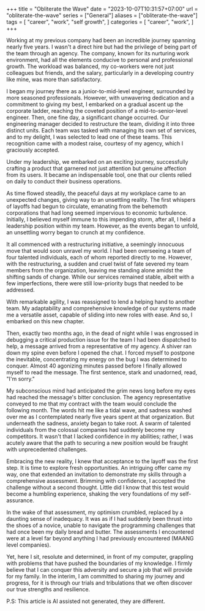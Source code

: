 +++
title = "Obliterate the Wave"
date = "2023-10-07T10:31:57+07:00"
url = "obliterate-the-wave"
series = ["General"]
aliases = ["obliterate-the-wave"]
tags = [
    "career",
    "work",
    "self growth",
]
categories = [
    "career",
    "work",
]
+++

Working at my previous company had been an incredible journey spanning nearly five years. I wasn't a direct hire but had the privilege of being part of the team through an agency. The company, known for its nurturing work environment, had all the elements conducive to personal and professional growth. The workload was balanced, my co-workers were not just colleagues but friends, and the salary, particularly in a developing country like mine, was more than satisfactory.

I began my journey there as a junior-to-mid-level engineer, surrounded by more seasoned professionals. However, with unwavering dedication and a commitment to giving my best, I embarked on a gradual ascent up the corporate ladder, reaching the coveted position of a mid-to-senior-level engineer. Then, one fine day, a significant change occurred. Our engineering manager decided to restructure the team, dividing it into three distinct units. Each team was tasked with managing its own set of services, and to my delight, I was selected to lead one of these teams. This recognition came with a modest raise, courtesy of my agency, which I graciously accepted.

Under my leadership, we embarked on an exciting journey, successfully crafting a product that garnered not just attention but genuine affection from its users. It became an indispensable tool, one that our clients relied on daily to conduct their business operations.

As time flowed steadily, the peaceful days at my workplace came to an unexpected changes, giving way to an unsettling reality. The first whispers of layoffs had begun to circulate, emanating from the behemoth corporations that had long seemed impervious to economic turbulence. Initially, I believed myself immune to this impending storm, after all, I held a leadership position within my team. However, as the events began to unfold, an unsettling worry began to crunch at my confidence.

It all commenced with a restructuring initiative, a seemingly innocuous move that would soon unravel my world. I had been overseeing a team of four talented individuals, each of whom reported directly to me. However, with the restructuring, a sudden and cruel twist of fate severed my team members from the organization, leaving me standing alone amidst the shifting sands of change. While our services remained stable, albeit with a few imperfections, there were still low-priority bugs that needed to be addressed.

With remarkable agility, I was reassigned to lend a helping hand to another team. My adaptability and comprehensive knowledge of our systems made me a versatile asset, capable of sliding into new roles with ease. And so, I embarked on this new chapter.

Then, exactly two months ago, in the dead of night while I was engrossed in debugging a critical production issue for the team I had been dispatched to help, a message arrived from a representative of my agency. A shiver ran down my spine even before I opened the chat. I forced myself to postpone the inevitable, concentrating my energy on the bug I was determined to conquer. Almost 40 agonizing minutes passed before I finally allowed myself to read the message. The first sentence, stark and unadorned, read, "I'm sorry."

My subconscious mind had anticipated the grim news long before my eyes had reached the message's bitter conclusion. The agency representative conveyed to me that my contract with the team would conclude the following month. The words hit me like a tidal wave, and sadness washed over me as I contemplated nearly five years spent at that organization. But underneath the sadness, anxiety began to take root. A swarm of talented individuals from the colossal companies had suddenly become my competitors. It wasn't that I lacked confidence in my abilities; rather, I was acutely aware that the path to securing a new position would be fraught with unprecedented challenges.

Embracing the new reality, I knew that acceptance to the layoff was the first step. It is time to explore fresh opportunities. An intriguing offer came my way, one that extended an invitation to demonstrate my skills through a comprehensive assessment. Brimming with confidence, I accepted the challenge without a second thought. Little did I know that this test would become a humbling experience, shaking the very foundations of my self-assurance.

In the wake of that assessment, my optimism crumbled, replaced by a daunting sense of inadequacy. It was as if I had suddenly been thrust into the shoes of a novice, unable to navigate the programming challenges that had once been my daily bread and butter. The assessments I encountered were at a level far beyond anything I had previously encountered (MAANG level companies).

Yet, here I sit, resolute and determined, in front of my computer, grappling with problems that have pushed the boundaries of my knowledge. I firmly believe that I can conquer this adversity and secure a job that will provide for my family. In the interim, I am committed to sharing my journey and progress, for it is through our trials and tribulations that we often discover our true strengths and resilience.

P.S: This article is AI assisted not generated, they are different.